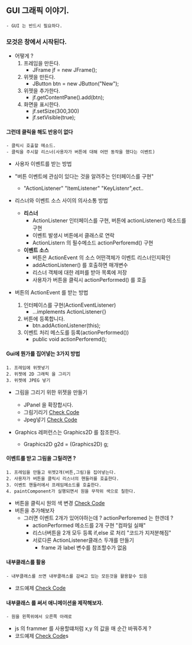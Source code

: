 ## GUI 그래픽 이야기.

    - GUI 는 반드시 필요하다.

### 모것은 창에서 시작된다.

- 어떻게 ?
  1. 프레임을 만든다.
     - JFrame jf = new JFrame();
  2. 위젯을 만든다.
     - JButton btn = new JButton("New");
  3. 위젯을 추가한다.
     - jf.getContentPane().add(btn);
  4. 화면을 표시한다.
     - jf.setSize(300,300)
     - jf.setVisible(true);

#### 그런데 클릭을 해도 반응이 없다

    - 클릭시 호출할 메소드.
    - 클릭을 주시할 리스너(사용자가 버튼에 대해 어떤 동작을 했다는 이벤트)

- 사용자 이벤트를 받는 방법
- "버튼 이벤트에 관심이 있다는 것을 알려주는 인터페이스를 구현"

  - "ActionListener" "ItemListener" "KeyListenr",ect..

- 리스너와 이벤트 소스 사이의 의사소통 방법

  - **리스너**
    - ActionListener 인터페이스를 구현, 버튼에 actionListener() 메소드를 구현
    - 이벤트 발생시 버튼에서 클래스로 연락
    - ActionListern 의 필수메소드 actionPerforemd() 구현
  - **이벤트 소스**
    - 버튼은 ActionEvent 의 소스 어떤객체가 이벤트 리스너인지확인
    - addActionListener() 를 호출하면 매개변수
    - 리스너 객체에 대한 레퍼를 받아 목록에 저장
    - 사용자가 버튼을 클릭시 actionPerformed() 를 호출

- 버튼의 ActionEvent 를 받는 방법
  1. 인터페이스를 구현(ActionEventListener)
     - ...implements ActionListener{}
  2. 버튼에 등록합니다.
     - btn.addActionListener(this);
  3. 이벤트 처리 메스도를 등록(actionPerformed())
     - public void actionPerforemd();

#### Gui에 뭔가를 집어넣는 3가지 방법

    1. 프레임에 위젯넣기
    2. 위젯에 2D 그래픽 을 그리기
    3. 위젯에 JPEG 넣기

- 그림을 그리기 위한 위젯을 만들기

  - JPanel 을 확장합시다.
  - 그림기리기 [Check Code](./Painting.java)
  - Jpeg넣기 [Check Code](./DrawSomi.java)

- Graphics 레퍼런스는 Graphics2D 를 참조한다.
  - Graphics2D g2d = (Graphics2D) g;

#### 이벤트를 받고 그림을 그릴려면 ?

    1. 프레임을 만들고 위젯2개(버튼,그림)을 집어넣는다.
    2. 사용자가 버튼을 클릭시 리스너의 핸들러를 호출한다.
    3. 이벤트 핸들러에서 프레임메소드를 호출한다.
    4. paintComponent가 실행되면서 원을 무작위 색으로 칠한다.

- 버튼을 클릭시 원의 색 변경 [Check Code](./SimpleGui3c.java)
- 버튼을 추가해보자
  - 그러면 이벤트 2개가 있어야하는데 ? actionPerforemed 는 한갠데 ?
    - actionPerformed 메소드를 2개 구현 "컴파일 실패"
    - 리스너버튼을 2개 모두 등록 if,else 로 처리 "코드가 지저분해짐"
    - 서로다른 ActionListener클래스 두개를 만들기
      - frame 과 label 변수를 참조할수가 없음

#### 내부클래스를 활용

    - 내부클래스를 쓰면 내부클래스를 감싸고 있는 모든것을 활용할수 있음

- 코드예제 [Check Code](./InnerEx.java)

#### 내부클래스 를 써서 애니메이션을 제작해보자.

    - 원을 왼쪽위에서 오른쪽 아래로

- js 의 frammer 를 사용할떄처럼 x,y 의 값을 매 순간 바꿔주게 ?
- 코드예제 [Check Code](./Animation.java)s
